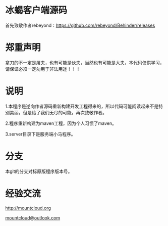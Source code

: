# 冰蝎客户端源码
首先致敬作者rebeyond：https://github.com/rebeyond/Behinder/releases

# 郑重声明
拿刀的不一定是屠夫，也有可能是伙夫，当然也有可能是大夫，本代码仅供学习，请保证必须一定勿用于非法用途！！！

# 说明
1.本程序是逆向作者源码重新构建开发工程得来的，所以代码可能阅读起来不是特别美丽，但是给了我们无尽的可能，再次致敬作者。

2.程序重新构建为maven工程，因为个人习惯了maven。

3.server目录下是服务端小马程序。

# 分支
本git的分支对标原版程序版本号。

# 经验交流
http://mountcloud.org

mountcloud@outlook.com
